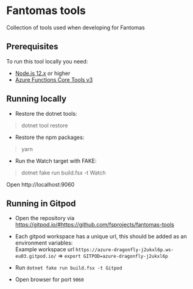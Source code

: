 # Fantomas tools

Collection of tools used when developing for Fantomas

## Prerequisites

To run this tool locally you need:

* [Node.js 12.x](https://nodejs.org/en/download/) or higher
* [Azure Functions Core Tools v3](https://www.npmjs.com/package/azure-functions-core-tools)

## Running locally

* Restore the dotnet tools:

> dotnet tool restore

* Restore the npm packages:

> yarn

* Run the Watch target with FAKE:

> dotnet fake run build.fsx -t Watch

Open http://localhost:9060

## Running in Gitpod

* Open the repository via https://gitpod.io/#https://github.com/fsprojects/fantomas-tools

* Each gitpod workspace has a unique url, this should be added as an environment variables:<br />
    Example workspace url `https://azure-dragonfly-j2ukxl6p.ws-eu03.gitpod.io/` => `export GITPOD=azure-dragonfly-j2ukxl6p`

* Run `dotnet fake run build.fsx -t Gitpod`

* Open browser for port `9060`